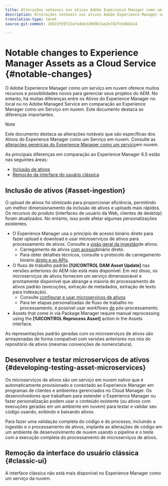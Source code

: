 ```yaml
---
title: Alterações notáveis nos ativos Adobe Experience Manager como um serviço na nuvem
description: Alterações notáveis nos ativos Adobe Experience Manager no serviço da AEM Cloud em comparação ao Adobe Experience Manager 6.5.
translation-type: tm+mt
source-git-commit: 26833f59f21efa4de33969b7ae2e782fe5db8a14

---
```



# Notable changes to Experience Manager Assets as a Cloud Service {#notable-changes}

O Adobe Experience Manager como um serviço em nuvem oferece muitos recursos e possibilidades novos para gerenciar seus projetos do AEM. No entanto, há muitas diferenças entre os Ativos do Experience Manager no local ou no Adobe Managed Service em comparação ao Experience Manager como um Serviço em nuvem. Este documento destaca as diferenças importantes.

>[!NOTE]
>
>Este documento destaca as alterações notáveis que são específicas dos Ativos do Experience Manager como um Serviço em nuvem. Consulte as [alterações genéricas do Experience Manager como um serviço](/help/release-notes/aem-cloud-changes.md)em nuvem.

As principais diferenças em comparação ao Experience Manager 6.5 estão nas seguintes áreas:

* [Inclusão de ativos](#asset-ingestion)
* [Remoção da interface do usuário clássica](#classic-ui)

## Inclusão de ativos {#asset-ingestion}

O upload de ativos foi otimizado para proporcionar eficiência, permitindo um melhor dimensionamento da inclusão de ativos e uploads mais rápidos. Os recursos do produto (interfaces de usuário da Web, clientes de desktop) foram atualizados. No entanto, isso pode afetar algumas personalizações existentes.

* O Experience Manager usa o princípio de acesso binário direto para fazer upload e download e usar microserviços de ativos para processamento de ativos. Consulte a [visão geral da ingestão](/help/assets/asset-microservices-overview.md)de ativos.
   * Carregamento de ativos [com acesso](/help/assets/asset-microservices-overview.md#asset-upload-with-direct-binary-access)binário direto.
   * Para obter detalhes técnicos, consulte o protocolo de carregamento binário [direto e as APIs](/help/assets/developer-reference-material-apis.md#overview-binary-upload).
* O fluxo de trabalho padrão **[!UICONTROL DAM Asset Update]** nas versões anteriores do AEM não está mais disponível. Em vez disso, os microserviços de ativos fornecem um serviço dimensionável e prontamente disponível que abrange a maioria do processamento de ativos padrão (execuções, extração de metadados, extração de texto para indexação).
   * Consulte [configurar e usar microserviços de ativos](/help/assets/asset-microservices-configure-and-use.md)
   * Para ter etapas personalizadas de fluxo de trabalho no processamento, é possível usar workflows [de](/help/assets/asset-microservices-configure-and-use.md#post-processing-workflows) pós-processamento.
* Assets that come in via Package Manager require manual reprocessing using the **[!UICONTROL Reprocess Asset]** action in the Assets interface.

As representações padrão geradas com os microserviços de ativos são armazenadas de forma compatível com versões anteriores nos nós do repositório de ativos (mesmas convenções de nomenclatura).

## Desenvolver e testar microserviços de ativos {#developing-testing-asset-microservices}

Os microserviços de ativos são um serviço em nuvem nativo que é automaticamente provisionado e conectado ao Experience Manager em programas de clientes e ambientes gerenciados no Cloud Manager. Os desenvolvedores que trabalham para estender o Experience Manager ou fazer personalização podem usar o conteúdo existente (ou ativos com execuções geradas em um ambiente em nuvem) para testar e validar seu código usando, exibindo e baixando ativos.

Para fazer uma validação completa do código e do processo, incluindo a ingestão e o processamento de ativos, implante as alterações de código em um ambiente de desenvolvimento de nuvem usando o pipeline e o teste com a execução completa do processamento de microserviços de ativos.

## Remoção da interface do usuário clássica {#classic-ui}

A interface clássica não está mais disponível no Experience Manager como um serviço da nuvem.
